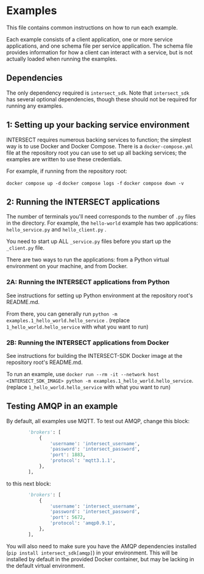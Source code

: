# Examples

This file contains common instructions on how to run each example.

Each example consists of a client application, one or more service applications, and one schema file per service application. The schema file provides information for how a client can interact with a service, but is not actually loaded when running the examples.

## Dependencies

The only dependency required is `intersect_sdk`. Note that `intersect_sdk` has several optional dependencies, though these should not be required for running any examples.

## 1: Setting up your backing service environment

INTERSECT requires numerous backing services to function; the simplest way is to use Docker and Docker Compose. There is a `docker-compose.yml` file at the repository root you can use to set up all backing services; the examples are written to use these credentials.

For example, if running from the repository root:

`docker compose up -d`
`docker compose logs -f`
`docker compose down -v`

## 2: Running the INTERSECT applications

The number of terminals you'll need corresponds to the number of `.py` files in the directory. For example, the `hello-world` example has two applications: `hello_service.py` and `hello_client.py` .

You need to start up ALL `_service.py` files before you start up the `_client.py` file.

There are two ways to run the applications: from a Python virtual environment on your machine, and from Docker.

### 2A: Running the INTERSECT applications from Python

See instructions for setting up Python environment at the repository root's README.md.

From there, you can generally run `python -m examples.1_hello_world.hello_service` . (replace `1_hello_world.hello_service` with what you want to run)

### 2B: Running the INTERSECT applications from Docker

See instructions for building the INTERSECT-SDK Docker image at the repository root's README.md.

To run an example, use `docker run --rm -it --network host <INTERSECT_SDK_IMAGE> python -m examples.1_hello_world.hello_service`. (replace `1_hello_world.hello_service` with what you want to run)

## Testing AMQP in an example

By default, all examples use MQTT. To test out AMQP, change this block:

```python
        'brokers': [
            {
                'username': 'intersect_username',
                'password': 'intersect_password',
                'port': 1883,
                'protocol': 'mqtt3.1.1',
            },
        ],
```

to this next block:

```python
        'brokers': [
            {
                'username': 'intersect_username',
                'password': 'intersect_password',
                'port': 5672,
                'protocol': 'amqp0.9.1',
            },
        ],
```

You will also need to make sure you have the AMQP dependencies installed (`pip install intersect_sdk[amqp]`) in your environment.
This will be installed by default in the provided Docker container, but may be lacking in the default virtual environment.
